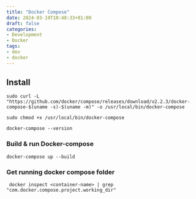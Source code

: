 ```yaml
---
title: "Docker Compose"
date: 2024-03-19T10:48:33+01:00
draft: false
categories:
- Development
- Docker
tags:
- dev
- docker
---
```

## Install
```
sudo curl -L "https://github.com/docker/compose/releases/download/v2.2.3/docker-compose-$(uname -s)-$(uname -m)" -o /usr/local/bin/docker-compose

sudo chmod +x /usr/local/bin/docker-compose

docker-compose --version
```

### Build & run Docker-compose

```
docker-compose up --build
```

### Get running docker compose folder

```
 docker inspect <container-name> | grep "com.docker.compose.project.working_dir"
```

